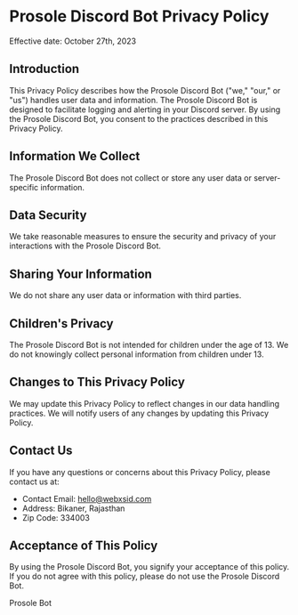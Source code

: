 # Prosole Discord Bot Privacy Policy

Effective date: October 27th, 2023

## Introduction

This Privacy Policy describes how the Prosole Discord Bot ("we," "our," or "us") handles user data and information. The Prosole Discord Bot is designed to facilitate logging and alerting in your Discord server. By using the Prosole Discord Bot, you consent to the practices described in this Privacy Policy.

## Information We Collect

The Prosole Discord Bot does not collect or store any user data or server-specific information.

## Data Security

We take reasonable measures to ensure the security and privacy of your interactions with the Prosole Discord Bot.

## Sharing Your Information

We do not share any user data or information with third parties.

## Children's Privacy

The Prosole Discord Bot is not intended for children under the age of 13. We do not knowingly collect personal information from children under 13.

## Changes to This Privacy Policy

We may update this Privacy Policy to reflect changes in our data handling practices. We will notify users of any changes by updating this Privacy Policy.

## Contact Us

If you have any questions or concerns about this Privacy Policy, please contact us at:

- Contact Email: <hello@webxsid.com>
- Address: Bikaner, Rajasthan
- Zip Code: 334003

## Acceptance of This Policy

By using the Prosole Discord Bot, you signify your acceptance of this policy. If you do not agree with this policy, please do not use the Prosole Discord Bot.

Prosole Bot

